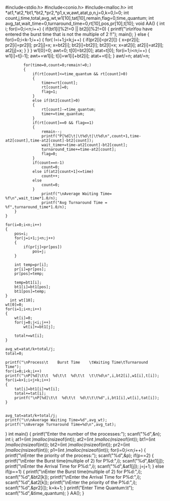 #include<stdio.h>
#include<conio.h>
#include<malloc.h>
int *at1,*at2,*bt1,*bt2,*pr2,*p1,x,w,awt,atat,p,n,j=0,k=0,l=0;
int count,j,time,total,avg_wt,w1[10],tat[10],remain,flag=0,time_quantum; 
int avg_tat,wait_time=0,turnaround_time=0,rt[10],pos,pr[10],t[10];
void AA()
{
int i;
	for(i=0;i<n;i++)
	{
		if(bt1[i]%2!=0 || bt2[i]%2!=0)
	    {
		    printf("\n\nYou have entered the burst time that is not the multiple of 2 !!");
		    main();
	    }
	    else
	    {
	        for(i=0;i<k-1;i++)
            {
                for( l=i+1;j<k;j++)
                {
                    if(pr2[i]<pr2[l])
                    {
                        x=pr2[i];
                        pr2[i]=pr2[l];
                        pr2[j]=x;
                        x=bt2[i];
                        bt2[i]=bt2[l];
                        bt2[l]=x;
                        x=at2[i];
                        at2[i]=at2[l];
                        at2[j]=x;
                    }
                }
           }
            w1[0]=0;
            awt=0;
            t[0]=bt2[0];
            atat=t[0];
            for(i=1;i<n;i++)
            {
                w1[i]=t[i-1];
                awt+=w1[i];
                t[i]=w1[i]+bt2[i];
                atat+=t[i];
            }
            awt/=n;
            atat/=n;
	        
	        
            for(time=0,count=0;remain!=0;) 
            { 
                if(rt[count]<=time_quantum && rt[count]>0) 
                { 
                    time+=rt[count]; 
                    rt[count]=0; 
                    flag=1; 
                } 
                else if(bt2[count]>0) 
                { 
                    rt[count]-=time_quantum; 
                    time+=time_quantum; 
                } 
                if(rt[count]==0 && flag==1) 
                { 
                    remain--; 
                    printf("P[%d]\t|\t%d\t|\t%d\n",count+1,time-at2[count],time-at2[count]-bt2[count]); 
                    wait_time+=time-at2[count]-bt2[count]; 
                    turnaround_time+=time-at2[count]; 
                    flag=0; 
                } 
                if(count==n-1) 
                    count=0; 
                else if(at2[count+1]<=time) 
                    count++; 
                else 
                    count=0; 
                } 
                    printf("\nAverage Waiting Time= %f\n",wait_time*1.0/n); 
                    printf("Avg Turnaround Time = %f",turnaround_time*1.0/n); 
		}
    }	
    
    for(i=0;i<n;i++)
    {
        pos=i;
        for(j=i+1;j<n;j++)
        {
            if(pr[j]<pr[pos])
                pos=j;
        }
 
        int temp=pr[i];
        pr[i]=pr[pos];
        pr[pos]=temp;
 
        temp=bt1[i];
        bt1[i]=bt1[pos];
        bt1[pos]=temp;
    }
      int wt[10];
    wt[0]=0;
    for(i=1;i<n;i++)
    {
        wt[i]=0;
        for(j=0;j<i;j++)
            wt[i]+=bt1[j];
 
        total+=wt[i];
    }
 
    avg_wt=atat/k+total/j;      
    total=0;
 
    printf("\nProcess\t    Burst Time    \tWaiting Time\tTurnaround Time");
    for(i=0;i<k;i++)
    printf("\nP[%d]\t\t  %d\t\t  %d\t\t  \t\t%d\n",i,bt2[i],w1[i],t[i]);
    for(i=k+1;i<j+k;i++)
    {
        tat[i]=bt1[i]+wt[i];  
        total+=tat[i];
        printf("\nP[%d]\t\t  %d\t\t  %d\t\t\t%d",i,bt1[i],wt[i],tat[i]);
    }
   
 
    avg_tat=atat/k+total/j;    
    printf("\n\nAverage Waiting Time=%d",avg_wt);
    printf("\nAverage Turnaround Time=%d\n",avg_tat);
}
int main()
{
	printf("Enter the number of the processes:");
	scanf("%d",&n);
	int i;
	at1=(int *)malloc(n*sizeof(int));
	at2=(int *)malloc(n*sizeof(int));
	bt1=(int *)malloc(n*sizeof(int));
	bt2=(int *)malloc(n*sizeof(int));
	pr2=(int *)malloc(n*sizeof(int));
	p1=(int *)malloc(n*sizeof(int));
	for(i=0;i<n;i++)
	{
		printf("\nEnter the priority of the process:");
	    scanf("%d",&p);
	    if(p==2)
	    {
		    printf("\nEnter the Burst time(multiple of 2) for P%d:",i);
		    scanf("%d",&bt1[j]);
		    printf("\nEnter the Arrival Time for P%d:",i);
		    scanf("%d",&at1[j]);
		    j=j+1;
	    }
	    else if(p==1)
	    {
	    	printf("\nEnter the Burst time(multiple of 2) for P%d:",i);
		    scanf("%d",&bt2[k]);
		    printf("\nEnter the Arrival Time for P%d:",i);
		    scanf("%d",&at2[k]);
		    printf("\nEnter the priority of the P%d:",i);
		    scanf("%d",&pr2[i]);
		    k=k+1;
		}
		printf("Enter Time Quantum:\t"); 
        scanf("%d",&time_quantum);
	}
	AA();
}
